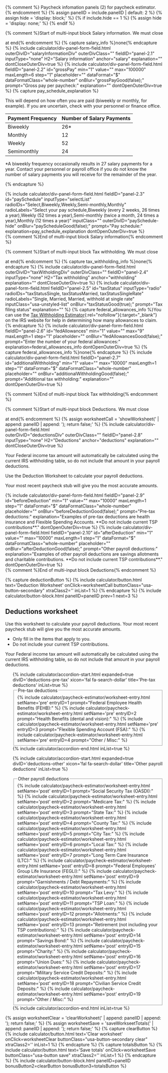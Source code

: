 {% comment %}
Paycheck infomation panels (2) for paycheck estimator.
{% endcomment %}
{% assign panelID = include.panelID | default: 2 %}
{% assign hide = 'display: block;' %}
{% if include.hide == 1 %} {% assign hide = 'display: none;' %} {% endif %}

<section id="panel-{{ panelID }}" class="calculator-panel" style="{{ hide }}"  markdown="1">

{% comment %}Start of multi-input block Salary information.  We must close <div> at end{% endcomment %}
{% capture salary_info %}none{% endcapture %}
{% include calculator/div-panel-form-field.html  
  outerDivID="salaryInformationDiv" outerDivClass=""
  fieldID="panel-2.1" inputType="none" H2="Salary information" anchor="salary"
  explanation=""  dontCloseOuterDiv=true
%}
{% include calculator/div-panel-form-field.html
  fieldID="panel-2.2" id="grossPay"
  min="1" value="" max="100000" maxLength=6 step="1"
  placeholder="" dataFormat="$"  dataFormatClass="whole-number"
  onBlur="grossPayGood(false);" prompt="Gross pay per paycheck:"
  explanation=""  dontOpenOuterDiv=true
%}
{% capture pay_schedule_explanation %}

This will depend on how often you are paid (biweekly or monthly, for example). If you are uncertain, check with your personnel or finance office.

<table class="pay-schedule-table">
<thead>
<tr><th scope="col">Payment Frequency</th><th scope="col">Number of Salary Payments</th></tr>
</thead>
<tbody>
<tr><td>Biweekly</td><td>26*</td></tr>
<tr><td>Monthly</td><td>12</td></tr>
<tr><td>Weekly</td><td>52</td></tr>
<tr><td>Semimonthly</td><td>24</td></tr>
</tbody></table>

\*A biweekly frequency occasionally results in 27 salary payments for a year.  Contact your personnel or payroll office if you do not know the number of salary payments you will receive for the remainder of the year.

{% endcapture %}
<div id='paySchedule-hide'>
{% include calculator/div-panel-form-field.html
  fieldID="panel-2.3" id="paySchedule"
  inputType="selectList"
  radioIDs="Select,Biweekly,Weekly,Semi-monthly,Monthly"
  radioLabels="Select your pay schedule,Biweekly (every 2 weeks&comma; 26 times a year),Weekly (52  times a year),Semi-monthly (twice a month&comma; 24 times a year),Monthly (12  times a year)"
  inputClass="" outerDivID="paySchedule-hide"
  onBlur="payScheduleGood(false);" prompt="Pay schedule:"
  explanation=pay_schedule_explanation dontOpenOuterDiv=true
%}
</div>
</div>{% comment %}End of multi-input block Salary information{% endcomment %}

{% comment %}Start of multi-input block Tax withholding.  We must close <div> at end{% endcomment %}
{% capture tax_withholding_info %}none{% endcapture %}
{% include calculator/div-panel-form-field.html  
  outerDivID="taxWitholdingDiv" outerDivClass=""
  fieldID="panel-2.4" inputType="none" H2="Tax withholding" anchor="withholding"
  explanation=""  dontCloseOuterDiv=true
%}
{% include calculator/div-panel-form-field.html
  fieldID="panel-2.5" id="taxStatus"
  inputType="radio" radioIDs="taxStatusSingle, taxStatusMarried, taxStatusSingleRate"
  radioLabels="Single, Married, Married&comma; withhold at single rate"
  inputClass="usa-unstyled-list"
  onBlur="taxStatusGood(true);"  prompt="Tax filing status"  explanation=""
%}
{% capture federal_allowances_info %}You can use the <span class="nobr">[Tax Withholding Estimator](/exit/?idx=161){:rel="nofollow"}{:target="\_blank"}</span> on the IRS website for help in determining how many allowances to claim.{% endcapture %}
{% include calculator/div-panel-form-field.html
  fieldID="panel-2.6" id="fedAllowances"
  min="1" value="" max="9" maxLength=1 step="1"
  placeholder="" onBlur="fedAllowancesGood(false);"
  prompt="Enter the number of your federal allowances:"
  explanation=federal_allowances_info  dontOpenOuterDiv=true
%}
{% capture federal_allowances_info %}none{% endcapture %}
{% include calculator/div-panel-form-field.html
  fieldID="panel-2.7" id="additionalWithholding"
  min="1" value="" max="10000" maxLength=1 step="1"
  dataFormat="$"  dataFormatClass="whole-number"
  placeholder="" onBlur="additionalWithholdingGood(false);"
  prompt="Additional tax withholding:" explanation=""  dontOpenOuterDiv=true
%}
</div>{% comment %}End of multi-input block Tax withholding{% endcomment %}

{% comment %}Start of multi-input block Deductions.  We must close <div> at end{% endcomment %}
{% assign worksheetCall = 'showWorksheet(' | append: panelID | append: '); return false;' %}
{% include calculator/div-panel-form-field.html  
  outerDivID="deductionsDiv" outerDivClass=""
  fieldID="panel-2.8" inputType="none" H2="Deductions" anchor="deductions"
  explanation=""  dontCloseOuterDiv=true
%}
<p>Your Federal income tax amount will automatically be calculated using the current IRS withholding table, so do not include that amount in your payroll deductions.</p>
<p>Use the <a onClick="{{worksheetCall}}">Deduction Worksheet</a> to calculate your payroll deductions.</p>
<p>Your most recent paycheck stub will give you the most accurate amounts.</p>
{% include calculator/div-panel-form-field.html
  fieldID="panel-2.9" id="beforeDeduction"
  min="1" value="" max="10000" maxLength=1 step="1"
  dataFormat="$"  dataFormatClass="whole-number"
  placeholder="" onBlur="beforeDeductionGood(false);"
  prompt="Pre-tax deductions:"
  explanation="Examples of pre-tax deductions are health insurance and Flexible Spending Accounts. **Do not include current TSP contributions**."
  dontOpenOuterDiv=true
%}
{% include calculator/div-panel-form-field.html
  fieldID="panel-2.10" id="afterDeduction"
  min="1" value="" max="10000" maxLength=1 step="1"
  dataFormat="$"  dataFormatClass="whole-number"
  placeholder="" onBlur="afterDeductionGood(false);"
  prompt="Other payroll deductions:"
  explanation="Examples of other payroll deductions are savings allotments and charitable contributions. **Do not include current TSP contributions**."
  dontOpenOuterDiv=true
%}
</div>{% comment %}End of multi-input block Deductions{% endcomment %}

{% capture deductionButton %}
{% include calculator/button.html text='Deduction Worksheet'
  onClick=worksheetCall buttonClass="usa-button-secondary" xtraClass2='' inList=1 %}
{% endcapture %}
{% include calculator/button-block.html panelID=panelID prev=1 next=3 %}

</section>

<section id="panel-{{ panelID }}-worksheet" class="calculator-panel hide" markdown="1">

## Deductions worksheet

Use this worksheet to calculate your payroll deductions. Your most recent paycheck stub will give you the most accurate amounts.

- Only fill in the items that apply to you.
- Do not include your current TSP contributions.

Your Federal income tax amount will automatically be calculated using the current IRS withholding table, so do not include that amount in your payroll deductions.

<ul class="usa-accordion">
{% include calculator/accordion-start.html expanded=true divID='deductions-pre-tax'
    xicon='fal fa-search-dollar' title='Pre-tax deductions' inList=true %}
<fieldset>
  <legend class="sr-only">Pre-tax deductions</legend>
  {% include calculator/paycheck-estimator/worksheet-entry.html setName='pre' entryID=1 prompt="Federal Employee Health Benefits (FEHB):" %}
  {% include calculator/paycheck-estimator/worksheet-entry.html setName='pre' entryID=2 prompt="Health Benefits (dental and vision):" %}
  {% include calculator/paycheck-estimator/worksheet-entry.html setName='pre' entryID=3 prompt="Flexible Spending Account (FSA):" %}
  {% include calculator/paycheck-estimator/worksheet-entry.html setName='pre' entryID=4 prompt="Other / Misc:" %}
</fieldset>
{% include calculator/accordion-end.html  inList=true %}
<!-- END div#deductions-pre-tax-->

{% include calculator/accordion-start.html expanded=true divID='deductions-other'
    xicon='fal fa-search-dollar' title='Other payroll deductions' inList=true %}
<fieldset>
<legend class="sr-only">Other payroll deductions</legend>
{% include calculator/paycheck-estimator/worksheet-entry.html setName='post' entryID=1 prompt="Social Security Tax (OASDI):" %}
{% include calculator/paycheck-estimator/worksheet-entry.html setName='post' entryID=2 prompt="Medicare Tax:" %}
{% include calculator/paycheck-estimator/worksheet-entry.html setName='post' entryID=3 prompt="State Tax:" %}
{% include calculator/paycheck-estimator/worksheet-entry.html setName='post' entryID=4 prompt="County Tax:" %}
{% include calculator/paycheck-estimator/worksheet-entry.html setName='post' entryID=5 prompt="City Tax:" %}
{% include calculator/paycheck-estimator/worksheet-entry.html setName='post' entryID=6 prompt="Local Tax:" %}
{% include calculator/paycheck-estimator/worksheet-entry.html setName='post' entryID=7 prompt="Long Term Care Insurance (LTC):" %}
{% include calculator/paycheck-estimator/worksheet-entry.html setName='post' entryID=8 prompt="Federal Employees' Group Life Insurance (FEGLI):" %}
{% include calculator/paycheck-estimator/worksheet-entry.html setName='post' entryID=9 prompt="Garnishments / Debt Repayments:" %}
{% include calculator/paycheck-estimator/worksheet-entry.html setName='post' entryID=10 prompt="Tax Levy:" %}
{% include calculator/paycheck-estimator/worksheet-entry.html setName='post' entryID=11 prompt="TSP Loan:" %}
{% include calculator/paycheck-estimator/worksheet-entry.html setName='post' entryID=12 prompt="Allotments:" %}
{% include calculator/paycheck-estimator/worksheet-entry.html setName='post' entryID=13 prompt="Retirement (not including your TSP contributions):" %}
{% include calculator/paycheck-estimator/worksheet-entry.html setName='post' entryID=14 prompt="Savings Bond:" %}
{% include calculator/paycheck-estimator/worksheet-entry.html setName='post' entryID=15 prompt="Charity:" %}
{% include calculator/paycheck-estimator/worksheet-entry.html setName='post' entryID=16 prompt="Union Dues:" %}
{% include calculator/paycheck-estimator/worksheet-entry.html setName='post' entryID=17 prompt="Military Service Credit Deposits:" %}
{% include calculator/paycheck-estimator/worksheet-entry.html setName='post' entryID=18 prompt="Civilian Service Credit Deposits:" %}
{% include calculator/paycheck-estimator/worksheet-entry.html setName='post' entryID=19 prompt="Other / Misc:" %}
</fieldset>
{% include calculator/accordion-end.html  inList=true %}
<!-- END div#deductions-other -->
</ul>

{% assign worksheetClear = 'clearWorksheet(' | append: panelID | append: '); return false;' %}
{% assign worksheetSave = 'saveWorkseetTotals(' | append: panelID | append: '); return false;' %}
{% capture clearButton %}
{% include calculator/button.html text='Clear worksheet'
  onClick=worksheetClear buttonClass="usa-button-secondary clear" xtraClass2='' inList=1 %}
{% endcapture %}
{% capture totalsButton %}
{% include calculator/button.html text='Save totals'
  onClick=worksheetSave buttonClass="usa-button save" xtraClass2='' inList=1 %}
{% endcapture %}
{% include calculator/button-block.html panelID=panelID bonusButton2=clearButton bonusButton3=totalsButton %}

</section>
